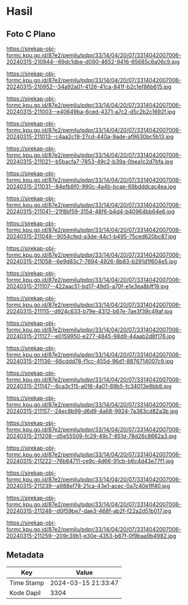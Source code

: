 # Hasil

## Foto C Plano

https://sirekap-obj-formc.kpu.go.id/87e2/pemilu/pdpr/33/14/04/20/07/3314042007006-20240315-210944--69dc1dbe-d090-4652-9416-65685c8a06c9.jpg

https://sirekap-obj-formc.kpu.go.id/87e2/pemilu/pdpr/33/14/04/20/07/3314042007006-20240315-210952--34a92a01-4126-41ca-841f-b2c1ef86b615.jpg

https://sirekap-obj-formc.kpu.go.id/87e2/pemilu/pdpr/33/14/04/20/07/3314042007006-20240315-211003--e40649ba-6ced-4371-a7c2-d5c2b2c1692f.jpg

https://sirekap-obj-formc.kpu.go.id/87e2/pemilu/pdpr/33/14/04/20/07/3314042007006-20240315-211013--c4aa2c19-27cd-440a-9ade-af9630bc5b13.jpg

https://sirekap-obj-formc.kpu.go.id/87e2/pemilu/pdpr/33/14/04/20/07/3314042007006-20240315-211021--b5bacfa7-7853-49c2-b39a-0bea1c2d7bfa.jpg

https://sirekap-obj-formc.kpu.go.id/87e2/pemilu/pdpr/33/14/04/20/07/3314042007006-20240315-211031--84efb8f0-990c-4a4b-bcae-69bdddcac4ea.jpg

https://sirekap-obj-formc.kpu.go.id/87e2/pemilu/pdpr/33/14/04/20/07/3314042007006-20240315-211041--21f8bf59-3154-48f6-b4d4-b40964bb64e6.jpg

https://sirekap-obj-formc.kpu.go.id/87e2/pemilu/pdpr/33/14/04/20/07/3314042007006-20240315-211048--9054cfed-a3de-44c1-b495-75ced620bc87.jpg

https://sirekap-obj-formc.kpu.go.id/87e2/pemilu/pdpr/33/14/04/20/07/3314042007006-20240315-211058--6e9d83c7-7694-4926-8b83-b291d1f604e5.jpg

https://sirekap-obj-formc.kpu.go.id/87e2/pemilu/pdpr/33/14/04/20/07/3314042007006-20240315-211107--422aac51-bd17-49d5-a70f-e1e3ea8bff19.jpg

https://sirekap-obj-formc.kpu.go.id/87e2/pemilu/pdpr/33/14/04/20/07/3314042007006-20240315-211115--d924c633-b79e-4312-b67e-7ae3f39c49af.jpg

https://sirekap-obj-formc.kpu.go.id/87e2/pemilu/pdpr/33/14/04/20/07/3314042007006-20240315-211127--e0159950-e277-4845-98d9-44aab2d8f176.jpg

https://sirekap-obj-formc.kpu.go.id/87e2/pemilu/pdpr/33/14/04/20/07/3314042007006-20240315-211136--66cddd78-f1cc-455d-96d1-8876714007c9.jpg

https://sirekap-obj-formc.kpu.go.id/87e2/pemilu/pdpr/33/14/04/20/07/3314042007006-20240315-211147--6ca3c115-a016-4a01-89b5-fc34013e8bb8.jpg

https://sirekap-obj-formc.kpu.go.id/87e2/pemilu/pdpr/33/14/04/20/07/3314042007006-20240315-211157--24ec8b99-d6d9-4a68-9924-7a363cd82a3b.jpg

https://sirekap-obj-formc.kpu.go.id/87e2/pemilu/pdpr/33/14/04/20/07/3314042007006-20240315-211208--d5e55509-fc29-49c7-851d-78d26c8662a3.jpg

https://sirekap-obj-formc.kpu.go.id/87e2/pemilu/pdpr/33/14/04/20/07/3314042007006-20240315-211222--76b84711-ce9c-4d66-91cb-b6c4d43e77f1.jpg

https://sirekap-obj-formc.kpu.go.id/87e2/pemilu/pdpr/33/14/04/20/07/3314042007006-20240315-211239--a988ef78-21ca-43e1-acec-0a7c40e1ff40.jpg

https://sirekap-obj-formc.kpu.go.id/87e2/pemilu/pdpr/33/14/04/20/07/3314042007006-20240315-211248--d0f59be7-dae3-468f-ab2f-f22a2d51b017.jpg

https://sirekap-obj-formc.kpu.go.id/87e2/pemilu/pdpr/33/14/04/20/07/3314042007006-20240315-211259--209c39b1-e30e-4353-b67f-0f9baa9b4982.jpg


## Metadata

| Key        | Value               |
| ---------- | ------------------- |
| Time Stamp | 2024-03-15 21:33:47 |
| Kode Dapil | 3304                |



